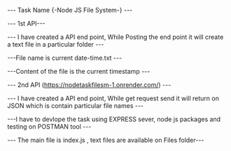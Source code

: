 --- Task Name {-Node JS File System-} ---

--- 1st API---

--- I have created a API end point, While Posting the end point it will create a text file in a particular folder ---

---File name is current date-time.txt ---

---Content of the file is the current timestamp ---

--- 2nd API (https://nodetaskfilesm-1.onrender.com/) ---

--- I have created a API end point, While get request send it will return on JSON which is contain particular file names ---

---I have to devlope the task using EXPRESS sever, node js packages and testing on POSTMAN tool ---

--- The main file is index.js , text files are available on Files folder---



